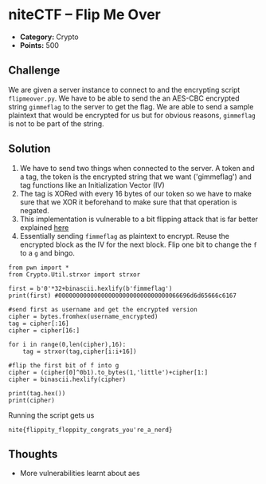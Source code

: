 # niteCTF – Flip Me Over

- **Category:** Crypto
- **Points:** 500

## Challenge

We are given a server instance to connect to and the encrypting script `flipmeover.py`. We have to be able to send the an AES-CBC encrypted string `gimmeflag` to the server to get the flag. We are able to send a sample plaintext that would be encrypted for us but for obvious reasons, `gimmeflag` is not to be part of the string.

## Solution

1. We have to send two things when connected to the server. A token and a tag, the token is the encrypted string that we want ('gimmeflag') and tag functions like an Initialization Vector (IV)
2. The tag is XORed with every 16 bytes of our token so we have to make sure that we XOR it beforehand to make sure that that operation is negated.
3. This implementation is vulnerable to a bit flipping attack that is far better explained [here](https://zhangzeyu2001.medium.com/attacking-cbc-mode-bit-flipping-7e0a1c185511)
4. Essentially sending `fimmeflag` as plaintext to encrypt. Reuse the encrypted block as the IV for the next block. Flip one bit to change the `f` to a `g` and bingo.

```
from pwn import *
from Crypto.Util.strxor import strxor

first = b'0'*32+binascii.hexlify(b'fimmeflag')
print(first) #0000000000000000000000000000000066696d6d65666c6167

#send first as username and get the encrypted version
cipher = bytes.fromhex(username_encrypted)
tag = cipher[:16]
cipher = cipher[16:]

for i in range(0,len(cipher),16):
    tag = strxor(tag,cipher[i:i+16])

#flip the first bit of f into g
cipher = (cipher[0]^0b1).to_bytes(1,'little')+cipher[1:]
cipher = binascii.hexlify(cipher)

print(tag.hex())
print(cipher)
```

Running the script gets us

```
nite{flippity_floppity_congrats_you're_a_nerd}
```

## Thoughts

- More vulnerabilities learnt about aes
